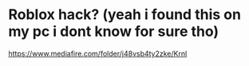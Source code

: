# Roblox hack? (yeah i found this on my pc i dont know for sure tho)
https://www.mediafire.com/folder/j48vsb4ty2zke/Krnl
